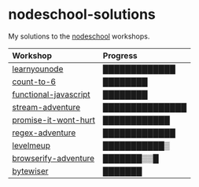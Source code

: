 nodeschool-solutions
====================

My solutions to the [nodeschool](http://nodeschool.io/) workshops.

| Workshop                    | Progress |
|:----------------------------|:---------|
| [learnyounode][lyn]         | █████████████ |
| [count-to-6][ct6]           | ████████ |
| [functional-javascript][fj] | ████████ |
| [stream-adventure][sa]      | ███████████████ |
| [promise-it-wont-hurt][pwh] | ████████████ |
| [regex-adventure][ra]       | █████████████ |
| [levelmeup][lmu]            | ███████████▒ |
| [browserify-adventure][ba]  | ███████▒▒█ |
| [bytewiser][bw]             | ███████ |

[lyn]: https://github.com/rvagg/learnyounode
[ct6]: https://github.com/domenic/count-to-6
[fj]:  https://github.com/timoxley/functional-javascript-workshop
[sa]:  https://github.com/substack/stream-adventure
[pwh]: https://github.com/stevekane/promise-it-wont-hurt
[ra]:  https://github.com/substack/regex-adventure
[lmu]: https://github.com/rvagg/levelmeup
[ba]:  https://github.com/substack/browserify-adventure
[bw]:  https://www.github.com/maxogden/bytewiser
